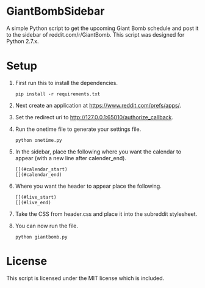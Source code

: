 # GiantBombSidebar
A simple Python script to get the upcoming Giant Bomb schedule and post it to the sidebar of reddit.com/r/GiantBomb.  This script was designed for Python 2.7.x.

# Setup
1. First run this to install the dependencies.

    ```
    pip install -r requirements.txt
    ```

2. Next create an application at https://www.reddit.com/prefs/apps/.
3. Set the redirect uri to http://127.0.0.1:65010/authorize_callback.
4. Run the onetime file to generate your settings file.

    ```
    python onetime.py
    ```

5. In the sidebar, place the following where you want the calendar to appear (with a new line after calender_end).

    ```
    [](#calendar_start)
    [](#calendar_end)
    ```

6. Where you want the header to appear place the following.

    ```
    [](#live_start)
    [](#live_end)
    ```

7. Take the CSS from header.css and place it into the subreddit stylesheet.

8. You can now run the file.

    ```
    python giantbomb.py
    ```

# License
This script is licensed under the MIT license which is included.